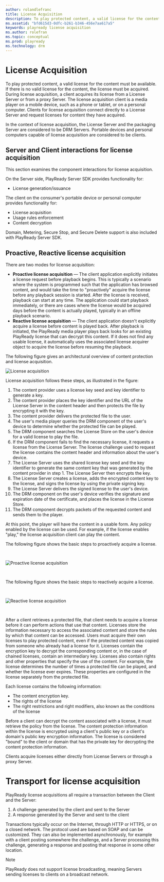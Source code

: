 ```yaml
---
author: rolandlefranc
title: License Acquisition
description: To play protected content, a valid license for the content must be available.
ms.assetid: "bfd615d3-0dfc-b261-b346-456e7aa617a5"
keywords: playready license acquisition
ms.author: rolefran
ms.topic: conceptual
ms.prod: playready
ms.technology: drm
---
```



# License Acquisition


To play protected content, a valid license for the content must be available. If there is no valid license for the content, the license must be acquired. During license acquisition, a client acquires its license from a License Server or from a proxy Server. The license acquisition client is a media player on a mobile device, such as a phone or tablet, or on a personal computer. Clients for license acquisition connect directly to a License Server and request licenses for content they have acquired.

In the context of license acquisition, the License Server and the packaging Server are considered to be DRM Servers. Portable devices and personal computers capable of license acquisition are considered to be clients.


## Server and Client interactions for license acquisition

This section examines the component interactions for license acquisition.

On the Server side, PlayReady Server SDK provides functionality for:

   *  License generation/issuance<br/>



The client on the consumer's portable device or personal computer provides functionality for:

   *  License acquisition<br/>
   *  Usage rules enforcement<br/>
   *  Content decryption<br/>



Domain, Metering, Secure Stop, and Secure Delete support is also included with PlayReady Server SDK.

<a id="ID4EUB"></a>
<a id="proactivereactive"></a>


## Proactive, Reactive license acquisition

There are two modes for license acquisition:

   *  **Proactive license acquisition** &mdash; The client application explicitly initiates a license request before playback begins. This is typically a scenario where the system is programmed such that the application has browsed content, and would take the time to "proactively" acquire the license before any playback session is started. After the license is received, playback can start at any time. The application could start playback immediately, or there are cases where the license would be acquired days before the content is actually played, typically in an offline playback scenario.
   *  **Reactive license acquisition** &mdash; The client application doesn't explicitly acquire a license before content is played back. After playback is initiated, the PlayReady media player plays back looks for an existing PlayReady license that can decrypt this content. If it does not find any usable license, it automatically uses the associated license acquirer object to acquire the license before resuming the playback.


The following figure gives an architectural overview of content protection and license acquisition.


![License acquisition](../images/image26_13.jpg)


License acquisition follows these steps, as illustrated in the figure:

   1. The content provider uses a license key seed and key identifier to generate a key.<br/>
   1. The content provider places the key identifier and the URL of the License Server in the content header and then protects the file by encrypting it with the key.<br/>
   1. The content provider delivers the protected file to the user.<br/>
   1. The user's media player queries the DRM component of the user's device to determine whether the protected file can be played.<br/>
   1. The DRM component searches the License Store on the user's device for a valid license to play the file.<br/>
   1. If the DRM component fails to find the necessary license, it requests a license from the License Server. The license challenge used to request the license contains the content header and information about the user's device.<br/>
   1. The License Server uses the shared license key seed and the key identifier to generate the same content key that was generated by the content provider in step 1. The License Server then encrypts the key.<br/>
   1. The License Server creates a license, adds the encrypted content key to the license, and signs the license by using the private signing key.<br/>
   1. The License Server delivers the signed license to the user's device.<br/>
   1. The DRM component on the user's device verifies the signature and expiration date of the certificate, and places the license in the License Store.<br/>
   1. The DRM component decrypts packets of the requested content and sends them to the player.<br/>



At this point, the player will have the content in a usable form. Any policy enabled by the license can be used. For example, if the license enables "play," the license acquisition client can play the content.



The following figure shows the basic steps to proactively acquire a license.

&nbsp;

![Proactive license acquisition](../images/playreadyproactivela.jpg)

&nbsp;

The following figure shows the basic steps to reactively acquire a license.

&nbsp;

![Reactive license acquisition](../images/playreadyreactivela.jpg)

&nbsp;

After a client retrieves a protected file, that client needs to acquire a license before it can perform actions that use that content. Licenses store the information necessary to access the associated content and store the rules by which that content can be accessed. Users must acquire their own licenses to play protected content, even if the protected content was copied from someone who already had a license for it. Licenses contain the encryption key to decrypt the corresponding content or, in the case of chained licenses, contain an intermediary key. Licenses also contain rights and other properties that specify the use of the content. For example, the license determines the number of times a protected file can be played, and whether the license ever expires. These properties are configured in the license separately from the protected file.

Each license contains the following information:

   *  The content encryption key.
   *  The rights of the license
   *  The right restrictions and right modifiers, also known as the conditions of the license

Before a client can decrypt the content associated with a license, it must retrieve the policy from the license. The content protection information within the license is encrypted using a client's public key or a client's domain's public key encryption information. The license is considered "bound" to the client or domain that has the private key for decrypting the content protection information.

Clients acquire licenses either directly from License Servers or through a proxy Server.

# Transport for license acquisition
PlayReady license acquisitions all require a transaction between the Client and the Server:
1. A challenge generated by the client and sent to the Server
2. A response generated by the Server and sent to the client

Transactions typically occur on the Internet, through HTTP or HTTPS, or on a closed network. The protocol used are based on SOAP and can be customized.
They can also be implemented asynchronously, for example with a client posting somewhere the challenge, and a Server processing this challenge, generating a response and posting that response in some other location.

> [!NOTE]
> PlayReady does not support license broadcasting, meaning Servers sending licenses to clients on a broadcast network.

